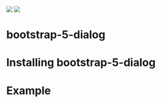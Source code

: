 [![][License img]][License]
[![][Build Status img]][Build Status]

bootstrap-5-dialog
==================


Installing bootstrap-5-dialog
==================


Example
=======
```html


```

[License]:http://www.gnu.org/licenses/lgpl-3.0
[License img]:https://img.shields.io/badge/License-LGPL%20v3-blue.svg

[Build Status]:xxx
[Build Status img]:https://img.shields.io/badge/build-passing-brightgreen.svg
